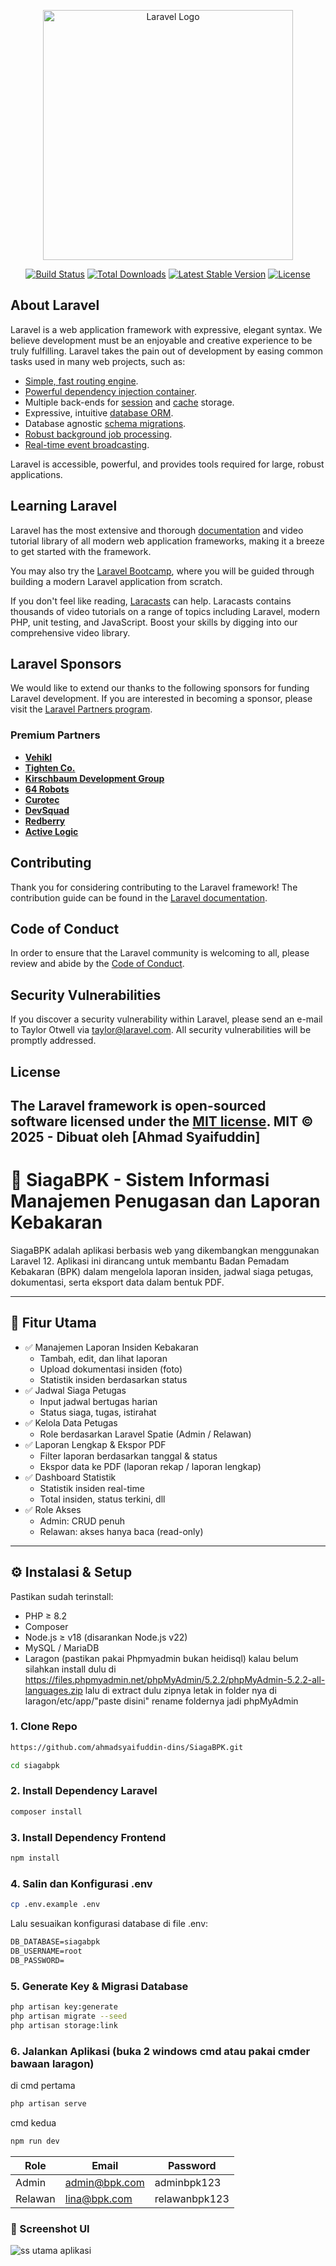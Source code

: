 <p align="center"><a href="https://laravel.com" target="_blank"><img src="https://raw.githubusercontent.com/laravel/art/master/logo-lockup/5%20SVG/2%20CMYK/1%20Full%20Color/laravel-logolockup-cmyk-red.svg" width="400" alt="Laravel Logo"></a></p>

<p align="center">
<a href="https://github.com/laravel/framework/actions"><img src="https://github.com/laravel/framework/workflows/tests/badge.svg" alt="Build Status"></a>
<a href="https://packagist.org/packages/laravel/framework"><img src="https://img.shields.io/packagist/dt/laravel/framework" alt="Total Downloads"></a>
<a href="https://packagist.org/packages/laravel/framework"><img src="https://img.shields.io/packagist/v/laravel/framework" alt="Latest Stable Version"></a>
<a href="https://packagist.org/packages/laravel/framework"><img src="https://img.shields.io/packagist/l/laravel/framework" alt="License"></a>
</p>

## About Laravel

Laravel is a web application framework with expressive, elegant syntax. We believe development must be an enjoyable and creative experience to be truly fulfilling. Laravel takes the pain out of development by easing common tasks used in many web projects, such as:

- [Simple, fast routing engine](https://laravel.com/docs/routing).
- [Powerful dependency injection container](https://laravel.com/docs/container).
- Multiple back-ends for [session](https://laravel.com/docs/session) and [cache](https://laravel.com/docs/cache) storage.
- Expressive, intuitive [database ORM](https://laravel.com/docs/eloquent).
- Database agnostic [schema migrations](https://laravel.com/docs/migrations).
- [Robust background job processing](https://laravel.com/docs/queues).
- [Real-time event broadcasting](https://laravel.com/docs/broadcasting).

Laravel is accessible, powerful, and provides tools required for large, robust applications.

## Learning Laravel

Laravel has the most extensive and thorough [documentation](https://laravel.com/docs) and video tutorial library of all modern web application frameworks, making it a breeze to get started with the framework.

You may also try the [Laravel Bootcamp](https://bootcamp.laravel.com), where you will be guided through building a modern Laravel application from scratch.

If you don't feel like reading, [Laracasts](https://laracasts.com) can help. Laracasts contains thousands of video tutorials on a range of topics including Laravel, modern PHP, unit testing, and JavaScript. Boost your skills by digging into our comprehensive video library.

## Laravel Sponsors

We would like to extend our thanks to the following sponsors for funding Laravel development. If you are interested in becoming a sponsor, please visit the [Laravel Partners program](https://partners.laravel.com).

### Premium Partners

- **[Vehikl](https://vehikl.com)**
- **[Tighten Co.](https://tighten.co)**
- **[Kirschbaum Development Group](https://kirschbaumdevelopment.com)**
- **[64 Robots](https://64robots.com)**
- **[Curotec](https://www.curotec.com/services/technologies/laravel)**
- **[DevSquad](https://devsquad.com/hire-laravel-developers)**
- **[Redberry](https://redberry.international/laravel-development)**
- **[Active Logic](https://activelogic.com)**

## Contributing

Thank you for considering contributing to the Laravel framework! The contribution guide can be found in the [Laravel documentation](https://laravel.com/docs/contributions).

## Code of Conduct

In order to ensure that the Laravel community is welcoming to all, please review and abide by the [Code of Conduct](https://laravel.com/docs/contributions#code-of-conduct).

## Security Vulnerabilities

If you discover a security vulnerability within Laravel, please send an e-mail to Taylor Otwell via [taylor@laravel.com](mailto:taylor@laravel.com). All security vulnerabilities will be promptly addressed.

## License

The Laravel framework is open-sourced software licensed under the [MIT license](https://opensource.org/licenses/MIT).
MIT © 2025 - Dibuat oleh [Ahmad Syaifuddin]
---

# 🚒 SiagaBPK - Sistem Informasi Manajemen Penugasan dan Laporan Kebakaran

SiagaBPK adalah aplikasi berbasis web yang dikembangkan menggunakan Laravel 12. Aplikasi ini dirancang untuk membantu Badan Pemadam Kebakaran (BPK) dalam mengelola laporan insiden, jadwal siaga petugas, dokumentasi, serta eksport data dalam bentuk PDF.

---

## 🔧 Fitur Utama

- ✅ Manajemen Laporan Insiden Kebakaran
  - Tambah, edit, dan lihat laporan
  - Upload dokumentasi insiden (foto)
  - Statistik insiden berdasarkan status
- ✅ Jadwal Siaga Petugas
  - Input jadwal bertugas harian
  - Status siaga, tugas, istirahat
- ✅ Kelola Data Petugas
  - Role berdasarkan Laravel Spatie (Admin / Relawan)
- ✅ Laporan Lengkap & Ekspor PDF
  - Filter laporan berdasarkan tanggal & status
  - Ekspor data ke PDF (laporan rekap / laporan lengkap)
- ✅ Dashboard Statistik
  - Statistik insiden real-time
  - Total insiden, status terkini, dll
- ✅ Role Akses
  - Admin: CRUD penuh
  - Relawan: akses hanya baca (read-only)

---

## ⚙️ Instalasi & Setup

Pastikan sudah terinstall:

- PHP ≥ 8.2
- Composer
- Node.js ≥ v18 (disarankan Node.js v22)
- MySQL / MariaDB
- Laragon (pastikan pakai Phpmyadmin bukan heidisql)
kalau belum silahkan install dulu di https://files.phpmyadmin.net/phpMyAdmin/5.2.2/phpMyAdmin-5.2.2-all-languages.zip
lalu di extract dulu zipnya letak in folder nya di laragon/etc/app/"paste disini" rename foldernya jadi phpMyAdmin

### 1. Clone Repo

```bash
https://github.com/ahmadsyaifuddin-dins/SiagaBPK.git
```
```bash
cd siagabpk
```

### 2. Install Dependency Laravel
```bash
composer install
```

### 3. Install Dependency Frontend
```bash
npm install
```

### 4. Salin dan Konfigurasi .env
```bash
cp .env.example .env
```
Lalu sesuaikan konfigurasi database di file .env:
```css
DB_DATABASE=siagabpk
DB_USERNAME=root
DB_PASSWORD=
```

### 5. Generate Key & Migrasi Database
```bash
php artisan key:generate
php artisan migrate --seed
php artisan storage:link
```

### 6. Jalankan Aplikasi (buka 2 windows cmd atau pakai cmder bawaan laragon)
di cmd pertama
```bash
php artisan serve
```
cmd kedua
```bash
npm run dev
```

| Role    | Email                                       | Password |
| ------- | ------------------------------------------- | -------- |
| Admin   | [admin@bpk.com](mailto:admin@bpk.com)       | adminbpk123 |
| Relawan | [lina@bpk.com](mailto:lina@bpk.com)         | relawanbpk123 |


### 📸 Screenshot UI
![ss utama aplikasi](https://github.com/user-attachments/assets/1a8bcee8-f304-425a-bcc2-53956850ff62)

